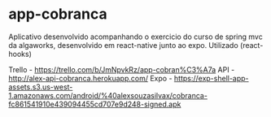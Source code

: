 # app-cobranca
Aplicativo desenvolvido acompanhando o exercicio do curso de spring mvc da algaworks, desenvolvido em react-native junto ao expo. Utilizado (react-hooks)

Trello - https://trello.com/b/JmNpvkRz/app-cobran%C3%A7a
API - http://alex-api-cobranca.herokuapp.com/
Expo - https://exp-shell-app-assets.s3.us-west-1.amazonaws.com/android/%40alexsouzasilvax/cobranca-fc861541910e439094455cd707e9d248-signed.apk
